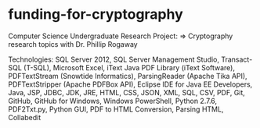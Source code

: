 funding-for-cryptography
========================
Computer Science Undergraduate Research Project:
=> Cryptography research topics with Dr. Phillip Rogaway

Technologies: SQL Server 2012, SQL Server Management Studio, Transact-SQL (T-SQL), Microsoft Excel, iText Java PDF Library (iText Software), PDFTextStream (Snowtide Informatics), ParsingReader (Apache Tika API), PDFTextStripper (Apache PDFBox API), Eclipse IDE for Java EE Developers, Java, JSP, JDBC, JDK, JRE, HTML, CSS, JSON, XML, SQL, CSV, PDF, Git, GitHub, GitHub for Windows, Windows PowerShell, Python 2.7.6, PDF2Txt.py, Python GUI, PDF to HTML Conversion, Parsing HTML, Collabedit